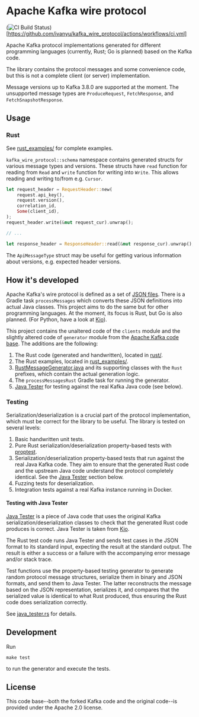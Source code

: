 # Apache Kafka wire protocol

(![CI Build Status](https://github.com/ivanyu/kafka_wire_protocol/actions/workflows/ci.yml/badge.svg "CI Build Status"))[https://github.com/ivanyu/kafka_wire_protocol/actions/workflows/ci.yml]

Apache Kafka protocol implementations generated for different programming languages (currently, Rust; Go is planned) based on the Kafka code.

The library contains the protocol messages and some convenience code, but this is not a complete client (or server) implementation. 

Message versions up to Kafka 3.8.0 are supported at the moment. The unsupported message types are `ProduceRequest`, `FetchResponse`, and `FetchSnapshotResponse`.

## Usage

### Rust

See [rust_examples/](rust_examples/) for complete examples.

`kafka_wire_protocol::schema` namespace contains generated structs for various message types and versions. These structs have `read` function for reading from `Read` and `write` function for writing into `Write`. This allows reading and writing to/from e.g. `Cursor`.

```rust
let request_header = RequestHeader::new(
    request.api_key(),
    request.version(),
    correlation_id,
    Some(client_id),
);
request_header.write(&mut request_cur).unwrap();

// ...

let response_header = ResponseHeader::read(&mut response_cur).unwrap();
```

The `ApiMessageType` struct may be useful for getting various information about versions, e.g. expected header versions.

## How it's developed

Apache Kafka's wire protocol is defined as a set of [JSON files](clients/src/main/resources/common/message). There is a Gradle task `processMessages` which converts these JSON definitions into actual Java classes. This project aims to do the same but for other programming languages. At the moment, its focus is Rust, but Go is also planned. (For Python, have a look at [Kio](https://github.com/Aiven-open/kio)).

This project contains the unaltered code of the `clients` module and the slightly altered code of `generator` module from the [Apache Kafka code base](https://github.com/apache/kafka). The additions are the following:

1. The Rust code (generated and handwritten), located in [rust/](rust/).
2. The Rust examples, located in [rust_examples/](rust_examples/).
3. [RustMessageGenerator.java](java/org/apache/kafka/message/RustMessageGenerator.java) and its supporting classes with the `Rust` prefixes, which contain the actual generation logic.
4. The `processMessagesRust` Gradle task for running the generator.
5. [Java Tester](java-tester/) for testing against the real Kafka Java code (see below).

### Testing

Serialization/deserialization is a crucial part of the protocol implementation, which must be correct for the library to be useful. The library is tested on several levels:
1. Basic handwritten unit tests.
2. Pure Rust serialization/deserialization property-based tests with [proptest](https://crates.io/crates/proptest).
3. Serialization/deserialization property-based tests that run against the real Java Kafka code. They aim to ensure that the generated Rust code and the upstream Java code understand the protocol completely identical. See the [Java Tester](#testing-with-java-tester) section below.
4. Fuzzing tests for deserialization.
5. Integration tests against a real Kafka instance running in Docker.

#### Testing with Java Tester

[Java Tester](java-tester/) is a piece of Java code that uses the original Kafka serialization/deserialization classes to check that the generated Rust code produces is correct. Java Tester is taken from [Kio](https://github.com/Aiven-Open/kio).

The Rust test code runs Java Tester and sends test cases in the JSON format to its standard input, expecting the result at the standard output. The result is either a success or a failure with the accompanying error message and/or stack trace.

Test functions use the property-based testing generator to generate random protocol message structures, serialize them in binary and JSON formats, and send them to Java Tester. The latter reconstructs the message based on the JSON representation, serializes it, and compares that the serialized value is identical to what Rust produced, thus ensuring the Rust code does serialization correctly.

See [java_tester.rs](rust/src/test_utils/java_tester.rs) for details.

## Development

Run
```shell
make test
```
to run the generator and execute the tests.

## License

This code base--both the forked Kafka code and the original code--is provided under the Apache 2.0 license. 
